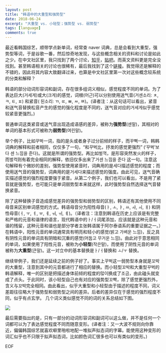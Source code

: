 ```yaml
---
layout: post
title: "韩语中的大重型和强势型"
date: 2018-06-24
excerpt: "大重型 vs. 小轻型；强势型 vs. 弱势型"
tags: [language]
comments: true
---
```


最近看韩国综艺，顺带学点新单词，经常查 naver 词典，总是会看到大重型，强势型等词，于是谷歌一番，然后惊奇地发现，与这些概念相关的资料和讨论是如此之少。在中文社区里，我只找到了两个讨论，[知乎](https://www.zhihu.com/question/49926868)，[贴吧](http://tieba.baidu.com/p/2867045591)。而英文资料更是完全没找到。甚至韩语相关的讨论也很稀有，最后我找到了这个[链接](https://ko.wiktionary.org/wiki/%EB%B6%80%EB%A1%9D:%EB%A7%9E%EC%B6%A4%EB%B2%95/%EC%84%BC%EB%A7%90%EA%B3%BC_%ED%81%B0%EB%A7%90)。我觉得还是解释的不错的，因此将其内容大致翻译过来，也算是中文社区里第一次对这些概念较系统的分类和解释？

韩语的部分动词形容词和副词，存在很多组词义相似，感觉程度不同的单词。为了表达巨大(거세게)或大(크게)的感觉，词根(어근)可以分别使用送气音(거센소리: ㅊ, ㅋ, ㅌ, ㅍ) 和紧音( 된소리: ㄲ, ㄸ, ㅃ, ㅆ, ㅉ)。(译者注：从这句话可以看出，紧音和送气音替换松音产生的感觉的强化程度是不同的，送气音对应的거세게似乎感觉较紧音更强烈。)

普通单词这类紧音或送气音出现造成语感的差异，被称为**强势型**(센말)，其相对的单词的基本形式可被称为**弱势型**(여린말)。

举个例子，比如꾸벅一词，指的是头或者身子过分前倾的样子，而꾸뻑一词，韩韩词典的解释和前者相同，仅仅多了一句，“和꾸벅比，抒发的感觉更强烈” (‘꾸벅’보다 센 느낌을 준다)。这就是所谓的强势型。再比如벌꺽，是形容突然发火的样子，而벌컥则有着完全相同的解释，依旧仅多出来了거센 느낌을 준다 这一句。注意这句解释有个微妙的差别，强势型使用紧音时，词典用的是세다描述感觉的程度；而使用送气音的强势型，词典用的是거세다来描述感觉的强度。由此可见，送气音确实描述感觉的强烈程度要强于紧音。从第二个例子，我们也可以看出，不是用了紧音就是强势型，也可能只是单词弱势型本来就这样，此时强势型自然选择送气音替换紧音。

除了这种替换子音造成感觉差异的强势型和弱势型的区别，韩语还有其他使用不同母音来区别单词感觉的方式。韩语母音分为阳性母音(ㅏ, ㅗ, ㅑ, ㅛ, ㅘ, ㅚ, ㅐ) 和阴性母音(ㅓ, ㅜ, ㅕ, ㅠ, ㅔ, ㅝ, ㅟ, ㅖ)。（译者注：注意到韩语在历史上应该是有完整和严格的元音和谐律的语言，现代韩语中的ㅏ/ㅓ词尾添加，应该就是这种元音和谐的残留，这种元音和谐也是部分学者主张韩语属于阿尔泰语系的重要证据之一。）在韩语中，阳性元音的单词通常具有明亮和轻小的感觉(밝고 가벼운 느낌)，反之具有阴性元音的单词具有阴暗和沉重的感觉(어둡고 무거운 느낌)。由此对于意思相同的单词，如果使用了阳性元音，被称为**小轻型**(작은말)，而使用了阴性元音的单词被称为**大重型**(큰말)。这一对立中的基本替换是ㅏ/ㅓ替换和 ㅗ/ㅜ 替换。

继续举例子，我们还是延续之前的例子好了。事实上꾸벅这一弱势型本身就是꼬박的大重型，注意到其中的元音都进行了相应的替换。而小轻型꼬박和大重型꾸벅的韩语解释，唯一的区别是把描述身体前倾的程度的많이换成了조금，由此磕头就变成了点头。于此同时，该小轻型自己也有对应的强势型꼬빡，除了感觉更强烈外，含义与꼬박完全相同。由此看出，似乎大重型和小轻型由于描述的程度不同，词义差距往往略大于强势型和弱势型之间的差异。后者的差异仅在于感觉的强烈程度不同，似乎有点玄学。 几个词义类似感觉不同的词的关系总结如下图。

![](https://user-images.githubusercontent.com/35157286/41817135-96aadf42-77c7-11e8-9bb0-fe240bbb0bfc.png)

最后需要指出的是，只有一部分的动词形容词和副词可以这么做，并不是任何一个词都可以为了表达感觉程度不同而随意变形。(译者注：又一大波不规则向你靠近，偏偏韩国综艺就喜欢噼里啪啦地配一堆拟声拟态词的字幕。能使用这种变形的词汇似乎也不只限于拟声拟态词，比如颜色词汇很多也可以有类似的变形。)

EOF